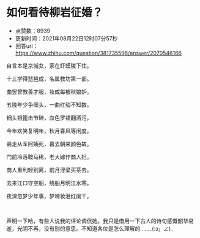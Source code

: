 # 如何看待柳岩征婚？
- 点赞数：8939
- 更新时间：2021年08月22日12时07分57秒
- 回答url：https://www.zhihu.com/question/381735598/answer/2070546166
<body>
 <p data-pid="T7fiKFux">自言本是京城女，家在虾蟆陵下住。</p>
 <p data-pid="rYCfY2E5">十三学得琵琶成，名属教坊第一部。</p>
 <p data-pid="UQ7KDoM2">曲罢曾教善才服，妆成每被秋娘妒。</p>
 <p data-pid="Elz1fdD5">五陵年少争缠头，一曲红绡不知数。</p>
 <p data-pid="dKbRe3jj">钿头银篦击节碎，血色罗裙翻酒污。</p>
 <p data-pid="tzER0lGU">今年欢笑复明年，秋月春风等闲度。</p>
 <p data-pid="PZuW8eJc">弟走从军阿姨死，暮去朝来颜色故。</p>
 <p data-pid="TQU0ECNU">门前冷落鞍马稀，老大嫁作商人妇。</p>
 <p data-pid="QEUD9PNU">商人重利轻别离，前月浮梁买茶去。</p>
 <p data-pid="5HAa-E-U">去来江口守空船，绕船月明江水寒。</p>
 <p data-pid="KYEWI4o2">夜深忽梦少年事，梦啼妆泪红阑干。</p>
 <p class="ztext-empty-paragraph"><br></p>
 <p data-pid="1pTIdP-p">声明一下哈，有些人说我的评论调侃她。我只是借用一下古人的诗句感慨韶华易逝，光阴不再，没有别的意思。不知道各位是怎么理解的……_(:з」∠)_</p>
</body>
